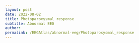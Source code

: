 ```yaml
---
layout: post
date: 2022-08-02 
title: Photoparoxysmal response
subtitle: Abnormal EEG
author: 
permalink: /EEGAtlas/abnormal-eeg/Photoparoxysmal_response
---
```



